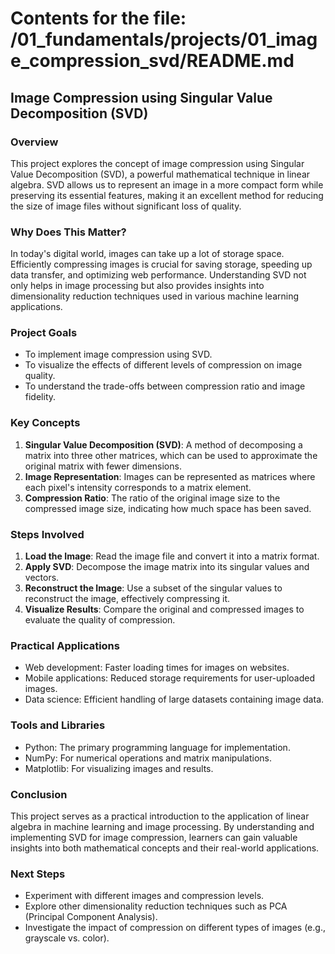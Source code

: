 # Contents for the file: /01_fundamentals/projects/01_image_compression_svd/README.md

## Image Compression using Singular Value Decomposition (SVD)

### Overview
This project explores the concept of image compression using Singular Value Decomposition (SVD), a powerful mathematical technique in linear algebra. SVD allows us to represent an image in a more compact form while preserving its essential features, making it an excellent method for reducing the size of image files without significant loss of quality.

### Why Does This Matter?
In today's digital world, images can take up a lot of storage space. Efficiently compressing images is crucial for saving storage, speeding up data transfer, and optimizing web performance. Understanding SVD not only helps in image processing but also provides insights into dimensionality reduction techniques used in various machine learning applications.

### Project Goals
- To implement image compression using SVD.
- To visualize the effects of different levels of compression on image quality.
- To understand the trade-offs between compression ratio and image fidelity.

### Key Concepts
1. **Singular Value Decomposition (SVD)**: A method of decomposing a matrix into three other matrices, which can be used to approximate the original matrix with fewer dimensions.
2. **Image Representation**: Images can be represented as matrices where each pixel's intensity corresponds to a matrix element.
3. **Compression Ratio**: The ratio of the original image size to the compressed image size, indicating how much space has been saved.

### Steps Involved
1. **Load the Image**: Read the image file and convert it into a matrix format.
2. **Apply SVD**: Decompose the image matrix into its singular values and vectors.
3. **Reconstruct the Image**: Use a subset of the singular values to reconstruct the image, effectively compressing it.
4. **Visualize Results**: Compare the original and compressed images to evaluate the quality of compression.

### Practical Applications
- Web development: Faster loading times for images on websites.
- Mobile applications: Reduced storage requirements for user-uploaded images.
- Data science: Efficient handling of large datasets containing image data.

### Tools and Libraries
- Python: The primary programming language for implementation.
- NumPy: For numerical operations and matrix manipulations.
- Matplotlib: For visualizing images and results.

### Conclusion
This project serves as a practical introduction to the application of linear algebra in machine learning and image processing. By understanding and implementing SVD for image compression, learners can gain valuable insights into both mathematical concepts and their real-world applications. 

### Next Steps
- Experiment with different images and compression levels.
- Explore other dimensionality reduction techniques such as PCA (Principal Component Analysis).
- Investigate the impact of compression on different types of images (e.g., grayscale vs. color).